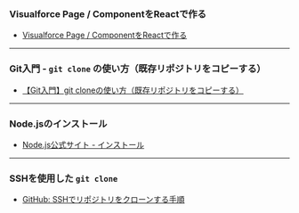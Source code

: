 ### Visualforce Page / ComponentをReactで作る
- [Visualforce Page / ComponentをReactで作る](https://dev.classmethod.jp/articles/making-visualforce-component-by-react/)

---

### Git入門 - `git clone` の使い方（既存リポジトリをコピーする）
- [【Git入門】git cloneの使い方（既存リポジトリをコピーする）](https://zenn.dev/gachigachi/articles/329952348817d7)

---

### Node.jsのインストール
- [Node.js公式サイト - インストール](https://nodejs.org/en/)

---

### SSHを使用した `git clone`
- [GitHub: SSHでリポジトリをクローンする手順](https://docs.github.com/en/authentication/connecting-to-github-with-ssh/cloning-a-repository-using-ssh)
